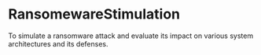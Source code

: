 # RansomewareStimulation
To simulate a ransomware attack and evaluate its impact on various system architectures and its defenses. 
